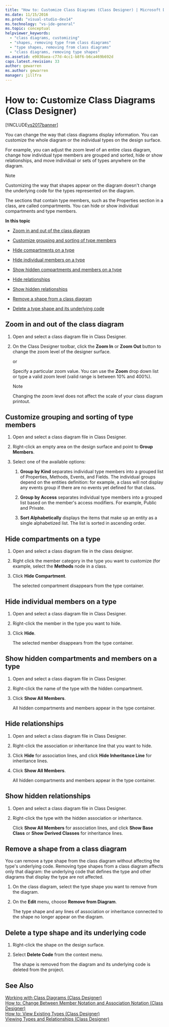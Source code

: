 ```yaml
---
title: "How to: Customize Class Diagrams (Class Designer) | Microsoft Docs"
ms.date: 11/15/2016
ms.prod: "visual-studio-dev14"
ms.technology: "vs-ide-general"
ms.topic: conceptual
helpviewer_keywords: 
  - "class diagrams, customizing"
  - "shapes, removing type from class diagrams"
  - "type shapes, removing from class diagrams"
  - "class diagrams, removing type shapes"
ms.assetid: e9030aea-c77d-4cc1-b8f6-b6ca469b692d
caps.latest.revision: 33
author: gewarren
ms.author: gewarren
manager: jillfra
---
```

# How to: Customize Class Diagrams (Class Designer)
[!INCLUDE[vs2017banner](../includes/vs2017banner.md)]

You can change the way that class diagrams display information. You can customize the whole diagram or the individual types on the design surface.  
  
 For example, you can adjust the zoom level of an entire class diagram, change how individual type members are grouped and sorted, hide or show relationships, and move individual or sets of types anywhere on the diagram.  
  
> [!NOTE]
> Customizing the way that shapes appear on the diagram doesn't change the underlying code for the types represented on the diagram.  
  
 The sections that contain type members, such as the Properties section in a class, are called compartments. You can hide or show individual compartments and type members.  
  
 **In this topic**  
  
- [Zoom in and out of the class diagram](../ide/how-to-customize-class-diagrams-class-designer.md#ZoomInOut)  
  
- [Customize grouping and sorting of type members](../ide/how-to-customize-class-diagrams-class-designer.md#CustomizeGroupingSorting)  
  
- [Hide compartments on a type](../ide/how-to-customize-class-diagrams-class-designer.md#HideCompartments)  
  
- [Hide individual members on a type](../ide/how-to-customize-class-diagrams-class-designer.md#HideMembers)  
  
- [Show hidden compartments and members on a type](../ide/how-to-customize-class-diagrams-class-designer.md#DisplayHiddenCompartmentsAndMemberrs)  
  
- [Hide relationships](../ide/how-to-customize-class-diagrams-class-designer.md#HideAssociationAndInheritance)  
  
- [Show hidden relationships](../ide/how-to-customize-class-diagrams-class-designer.md#DisplayAssociationAndInheritance)  
  
- [Remove a shape from a class diagram](../ide/how-to-customize-class-diagrams-class-designer.md#RemoveCodeAndShape)  
  
- [Delete a type shape and its underlying code](../ide/how-to-customize-class-diagrams-class-designer.md#DeleteTypeShapeAndCode)  
  
## <a name="ZoomInOut"></a> Zoom in and out of the class diagram  
  
1. Open and select a class diagram file in Class Designer.  
  
2. On the Class Designer toolbar, click the **Zoom In** or **Zoom Out** button to change the zoom level of the designer surface.  
  
     or  
  
     Specify a particular zoom value. You can use the **Zoom** drop down list or type a valid zoom level (valid range is between 10% and 400%).  
  
    > [!NOTE]
    > Changing the zoom level does not affect the scale of your class diagram printout.  
  
## <a name="CustomizeGroupingSorting"></a> Customize grouping and sorting of type members  
  
1. Open and select a class diagram file in Class Designer.  
  
2. Right-click an empty area on the design surface and point to **Group Members**.  
  
3. Select one of the available options:  
  
    1. **Group by Kind** separates individual type members into a grouped list of Properties, Methods, Events, and Fields. The individual groups depend on the entities definition: for example, a class will not display any events group if there are no events yet defined for that class.  
  
    2. **Group by Access** separates individual type members into a grouped list based on the member's access modifiers. For example, Public and Private.  
  
    3. **Sort Alphabetically** displays the items that make up an entity as a single alphabetized list. The list is sorted in ascending order.  
  
## <a name="HideCompartments"></a> Hide compartments on a type  
  
1. Open and select a class diagram file in the class designer.  
  
2. Right click the member category in the type you want to customize (for example, select the **Methods** node in a class.  
  
3. Click **Hide Compartment**.  
  
     The selected compartment disappears from the type container.  
  
## <a name="HideMembers"></a> Hide individual members on a type  
  
1. Open and select a class diagram file in Class Designer.  
  
2. Right-click the member in the type you want to hide.  
  
3. Click **Hide**.  
  
     The selected member disappears from the type container.  
  
## <a name="DisplayHiddenCompartmentsAndMemberrs"></a> Show hidden compartments and members on a type  
  
1. Open and select a class diagram file in Class Designer.  
  
2. Right-click the name of the type with the hidden compartment.  
  
3. Click **Show All Members**.  
  
     All hidden compartments and members appear in the type container.  
  
## <a name="HideAssociationAndInheritance"></a> Hide relationships  
  
1. Open and select a class diagram file in Class Designer.  
  
2. Right-click the association or inheritance line that you want to hide.  
  
3. Click **Hide** for association lines, and click **Hide Inheritance Line** for inheritance lines.  
  
4. Click **Show All Members**.  
  
     All hidden compartments and members appear in the type container.  
  
## <a name="DisplayAssociationAndInheritance"></a> Show hidden relationships  
  
1. Open and select a class diagram file in Class Designer.  
  
2. Right-click the type with the hidden association or inheritance.  
  
   Click **Show All Members** for association lines, and click **Show Base Class** or **Show Derived Classes** for inheritance lines.  
  
## <a name="RemoveCodeAndShape"></a> Remove a shape from a class diagram  
 You can remove a type shape from the class diagram without affecting the type's underlying code. Removing type shapes from a class diagram affects only that diagram: the underlying code that defines the type and other diagrams that display the type are not affected.  
  
1. On the class diagram, select the type shape you want to remove from the diagram.  
  
2. On the **Edit** menu, choose **Remove from Diagram**.  
  
     The type shape and any lines of association or inheritance connected to the shape no longer appear on the diagram.  
  
## <a name="DeleteTypeShapeAndCode"></a> Delete a type shape and its underlying code  
  
1. Right-click the shape on the design surface.  
  
2. Select **Delete Code** from the context menu.  
  
     The shape is removed from the diagram and its underlying code is deleted from the project.  
  
## See Also  
 [Working with Class Diagrams (Class Designer)](../ide/working-with-class-diagrams-class-designer.md)   
 [How to: Change Between Member Notation and Association Notation (Class Designer)](../ide/how-to-change-between-member-notation-and-association-notation-class-designer.md)   
 [How to: View Existing Types (Class Designer)](../ide/how-to-view-existing-types-class-designer.md)   
 [Viewing Types and Relationships (Class Designer)](../ide/viewing-types-and-relationships-class-designer.md)
